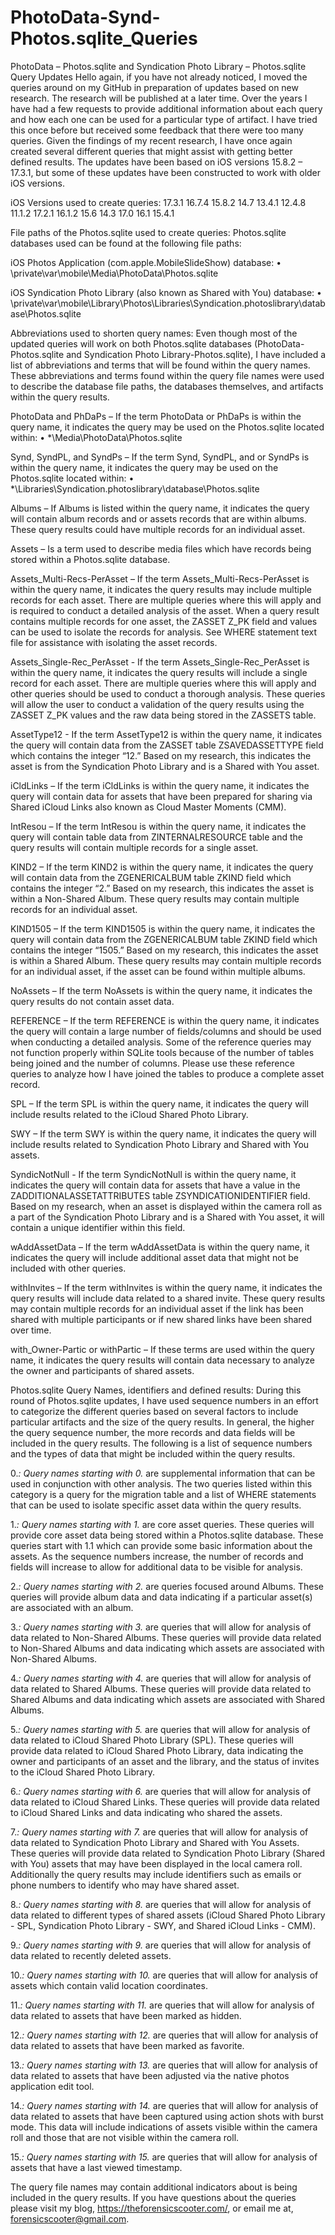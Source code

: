 # PhotoData-Synd-Photos.sqlite_Queries
PhotoData – Photos.sqlite and Syndication Photo Library – Photos.sqlite Query Updates
Hello again, if you have not already noticed, I moved the queries around on my GitHub in preparation of updates based on new research. The research will be published at a later time. Over the years I have had a few requests to provide additional information about each query and how each one can be used for a particular type of artifact. I have tried this once before but received some feedback that there were too many queries. Given the findings of my recent research, I have once again created several different queries that might assist with getting better defined results. The updates have been based on iOS versions 15.8.2 – 17.3.1, but some of these updates have been constructed to work with older iOS versions.  

iOS Versions used to create queries:
17.3.1		16.7.4		15.8.2		14.7		13.4.1		12.4.8		11.1.2
17.2.1		16.1.2		15.6		14.3
17.0		16.1		15.4.1		

File paths of the Photos.sqlite used to create queries:
Photos.sqlite databases used can be found at the following file paths:

iOS Photos Application (com.apple.MobileSlideShow) database:
•	\private\var\mobile\Media\PhotoData\Photos.sqlite

iOS Syndication Photo Library (also known as Shared with You) database:
•	\private\var\mobile\Library\Photos\Libraries\Syndication.photoslibrary\database\Photos.sqlite

Abbreviations used to shorten query names:
Even though most of the updated queries will work on both Photos.sqlite databases (PhotoData-Photos.sqlite and Syndication Photo Library-Photos.sqlite), I have included a list of abbreviations and terms that will be found within the query names. These abbreviations and terms found within the query file names were used to describe the database file paths, the databases themselves, and artifacts within the query results.    

PhotoData and PhDaPs – If the term PhotoData or PhDaPs is within the query name, it indicates the query may be used on the Photos.sqlite located within: 
•	*\Media\PhotoData\Photos.sqlite 

Synd, SyndPL, and SyndPs – If the term Synd, SyndPL, and or SyndPs is within the query name, it indicates the query may be used on the Photos.sqlite located within:
•	*\Libraries\Syndication.photoslibrary\database\Photos.sqlite

Albums – If Albums is listed within the query name, it indicates the query will contain album records and or assets records that are within albums. These query results could have multiple records for an individual asset.     

Assets – Is a term used to describe media files which have records being stored within a Photos.sqlite database.

Assets_Multi-Recs-PerAsset – If the term Assets_Multi-Recs-PerAsset is within the query name, it indicates the query results may include multiple records for each asset. There are multiple queries where this will apply and is required to conduct a detailed analysis of the asset. When a query result contains multiple records for one asset, the ZASSET Z_PK field and values can be used to isolate the records for analysis. See WHERE statement text file for assistance with isolating the asset records.

Assets_Single-Rec_PerAsset - If the term Assets_Single-Rec_PerAsset is within the query name, it indicates the query results will include a single record for each asset. There are multiple queries where this will apply and other queries should be used to conduct a thorough analysis. These queries will allow the user to conduct a validation of the query results using the ZASSET Z_PK values and the raw data being stored in the ZASSETS table.

AssetType12 - If the term AssetType12 is within the query name, it indicates the query will contain data from the ZASSET table ZSAVEDASSETTYPE field which contains the integer “12.” Based on my research, this indicates the asset is from the Syndication Photo Library and is a Shared with You asset. 

iCldLinks – If the term iCldLinks is within the query name, it indicates the query will contain data for assets that have been prepared for sharing via Shared iCloud Links also known as Cloud Master Moments (CMM).

IntResou – If the term IntResou is within the query name, it indicates the query will contain table data from ZINTERNALRESOURCE table and the query results will contain multiple records for a single asset. 

KIND2 – If the term KIND2 is within the query name, it indicates the query will contain data from the ZGENERICALBUM table ZKIND field which contains the integer “2.” Based on my research, this indicates the asset is within a Non-Shared Album. These query results may contain multiple records for an individual asset.

KIND1505 – If the term KIND1505 is within the query name, it indicates the query will contain data from the ZGENERICALBUM table ZKIND field which contains the integer “1505.” Based on my research, this indicates the asset is within a Shared Album. These query results may contain multiple records for an individual asset, if the asset can be found within multiple albums.

NoAssets – If the term NoAssets is within the query name, it indicates the query results do not contain asset data. 

REFERENCE – If the term REFERENCE is within the query name, it indicates the query will contain a large number of fields/columns and should be used when conducting a detailed analysis. Some of the reference queries may not function properly within SQLite tools because of the number of tables being joined and the number of columns. Please use these reference queries to analyze how I have joined the tables to produce a complete asset record. 

SPL – If the term SPL is within the query name, it indicates the query will include results related to the iCloud Shared Photo Library.

SWY – If the term SWY is within the query name, it indicates the query will include results related to Syndication Photo Library and Shared with You assets.

SyndicNotNull - If the term SyndicNotNull is within the query name, it indicates the query will contain data for assets that have a value in the ZADDITIONALASSETATTRIBUTES table ZSYNDICATIONIDENTIFIER field. Based on my research, when an asset is displayed within the camera roll as a part of the Syndication Photo Library and is a Shared with You asset, it will contain a unique identifier within this field.

wAddAssetData – If the term wAddAssetData is within the query name, it indicates the query will include additional asset data that might not be included with other queries. 

withInvites – If the term withInvites is within the query name, it indicates the query results will include data related to a shared invite. These query results may contain multiple records for an individual asset if the link has been shared with multiple participants or if new shared links have been shared over time.

with_Owner-Partic or withPartic – If these terms are used within the query name, it indicates the query results will contain data necessary to analyze the owner and participants of shared assets. 

Photos.sqlite Query Names, identifiers and defined results:
During this round of Photos.sqlite updates, I have used sequence numbers in an effort to categorize the different queries based on several factors to include particular artifacts and the size of the query results. In general, the higher the query sequence number, the more records and data fields will be included in the query results. The following is a list of sequence numbers and the types of data that might be included within the query results.     

0.*:
Query names starting with 0.* are supplemental information that can be used in conjunction with other analysis. The two queries listed within this category is a query for the migration table and a list of WHERE statements that can be used to isolate specific asset data within the query results.

1.*:
Query names starting with 1.* are core asset queries. These queries will provide core asset data being stored within a Photos.sqlite database. These queries start with 1.1 which can provide some basic information about the assets. As the sequence numbers increase, the number of records and fields will increase to allow for additional data to be visible for analysis.

2.*:
Query names starting with 2.* are queries focused around Albums. These queries will provide album data and data indicating if a particular asset(s) are associated with an album.

3.*:
Query names starting with 3.* are queries that will allow for analysis of data related to Non-Shared Albums. These queries will provide data related to Non-Shared Albums and data indicating which assets are associated with Non-Shared Albums.

4.*:
Query names starting with 4.* are queries that will allow for analysis of data related to Shared Albums. These queries will provide data related to Shared Albums and data indicating which assets are associated with Shared Albums.

5.*:
Query names starting with 5.* are queries that will allow for analysis of data related to iCloud Shared Photo Library (SPL). These queries will provide data related to iCloud Shared Photo Library, data indicating the owner and participants of an asset and the library, and the status of invites to the iCloud Shared Photo Library. 

6.*:
Query names starting with 6.* are queries that will allow for analysis of data related to iCloud Shared Links. These queries will provide data related to iCloud Shared Links and data indicating who shared the assets.

7.*:
Query names starting with 7.* are queries that will allow for analysis of data related to Syndication Photo Library and Shared with You Assets. These queries will provide data related to Syndication Photo Library (Shared with You) assets that may have been displayed in the local camera roll. Additionally the query results may include identifiers such as emails or phone numbers to identify who may have shared asset.  

8.*:
Query names starting with 8.* are queries that will allow for analysis of data related to different types of shared assets (iCloud Shared Photo Library - SPL, Syndication Photo Library - SWY, and Shared iCloud Links - CMM).

9.*:
Query names starting with 9.* are queries that will allow for analysis of data related to recently deleted assets.

10.*:
Query names starting with 10.* are queries that will allow for analysis of assets which contain valid location coordinates.

11.*:
Query names starting with 11.* are queries that will allow for analysis of data related to assets that have been marked as hidden.

12.*:
Query names starting with 12.* are queries that will allow for analysis of data related to assets that have been marked as favorite.

13.*:
Query names starting with 13.* are queries that will allow for analysis of data related to assets that have been adjusted via the native photos application edit tool.

14.*:
Query names starting with 14.* are queries that will allow for analysis of data related to assets that have been captured using action shots with burst mode. This data will include indications of assets visible within the camera roll and those that are not visible within the camera roll. 

15.*:
Query names starting with 15.* are queries that will allow for analysis of assets that have a last viewed timestamp.

The query file names may contain additional indicators about is being included in the query results. If you have questions about the queries please visit my blog, https://theforensicscooter.com/, or email me at, forensicscooter@gmail.com.
